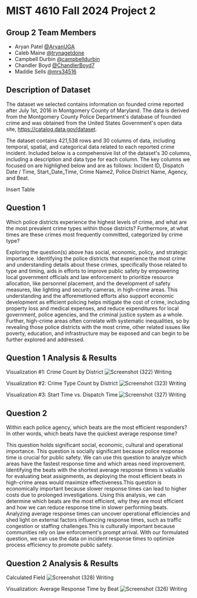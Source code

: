 # MIST 4610 Fall 2024 Project 2

## Group 2 Team Members
- Aryan Patel [@AryanUGA](https://github.com/AryanUGA)
- Caleb Maine [@trynagetdone](https://github.com/trynagetdone)
- Campbell Durbin [@campbelldurbin](https://github.com/campbelldurbin)
- Chandler Boyd [@ChandlerBoyd7](https://github.com/ChandlerBoyd7)
- Maddie Sells [@mrs34516](https://github.com/mrs34516)

## Description of Dataset

The dataset we selected contains information on founded crime reported after July 1st, 2016 in Montgomery County of Maryland. The data is derived from the Montgomery County Police Department's database of founded crime and was obtained from the United States Government's open data site, https://catalog.data.gov/dataset. 

The dataset contains 421,538 rows and 30 columns of data, including temporal, spatial, and categorical data related to each reported crime incident. Included below is a compehensive list of the dataset's 30 columns, including a description and data type for each column. The key columns we focused on are highlighed below and are as follows: Incident ID, Dispatch Date / Time, Start_Date_Time, Crime Name2, Police District Name, Agency, and Beat.

Insert Table

## Question 1
Which police districts experience the highest levels of crime, and what are the most prevalent crime types within those districts? Furthermore, at what times are these crimes most frequently committed, categorized by crime type? 

Exploring the question(s) above has social, economic, policy, and strategic importance. Identifying the police districts that experience the most crime and understanding details about these crimes, specifically those related to type and timing, aids in efforts to improve public safety by empowering local government officials and law enforcement to prioritize resource allocation, like personnel placement, and the development of safety measures, like lighting and security cameras, in high-crime areas. This understanding and the afforemetioned efforts also support economic development as efficient policing helps mitigate the cost of crime, including property loss and medical expenses, and reduce expenditures for local government, police agencies, and the criminal justice system as a whole. Further, high-crime areas often correlate with systematic inequalities, so by revealing those police districts with the most crime, other related issues like poverty, education, and infrastructure may be exposed and can begin to be further explored and addressed.

## Question 1 Analysis & Results

Visualization #1: Crime Count by District
![Screenshot (322)](https://github.com/user-attachments/assets/f7643170-0684-4e6b-96a5-24d2f6b269d2)
Writing

Visualization #2: Crime Type Count by District
![Screenshot (323)](https://github.com/user-attachments/assets/7ae15b66-ecf1-481b-b713-a9686d5f6753)
Writing

Visualization #3: Start Time vs. Dispatch Time
![Screenshot (327)](https://github.com/user-attachments/assets/eb58acbf-bafc-46a2-9a49-dca4baccc88b)
Writing

## Question 2
Within each police agency, which beats are the most efficient responders? In other words, which beats have the quickest average response time?

This question holds significant social, economic, cultural and operational importance. This question is socially significant because police response time is crucial for public safety. We can use this question to analyze which areas have the fastest response time and which areas need improvement. Identifying the beats with the shortest average response times is valuable for evaluating beat assignments, as deploying the most efficient beats in high-crime areas would maximize effectiveness.This question is economically important because slower response times can lead to higher costs due to prolonged investigations. Using this analysis, we can determine which beats are the most efficient, why they are most efficient and how we can reduce response time in slower performing beats. Analyzing average response times can uncover operational efficiencies and shed light on external factors influencing response times, such as traffic congestion or staffing challenges.This is culturally important because communities rely on law enforcement's prompt arrival. With our formulated question, we can use the data on incident response times to optimize process efficiency to promote public safety.

## Question 2 Analysis & Results

Calculated Field
![Screenshot (328)](https://github.com/user-attachments/assets/293ea239-f1e4-4acd-a529-00c6b310cd9b)
Writing

Visualization: Average Response Time by Beat
![Screenshot (326)](https://github.com/user-attachments/assets/bd0a8e63-f75b-461c-a264-6e7f3cbed97f)
Writing



